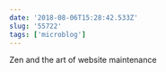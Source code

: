 ```yaml
---
date: '2018-08-06T15:28:42.533Z'
slug: '55722'
tags: ['microblog']
---
```


Zen and the art of website maintenance

